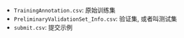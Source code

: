 - `TrainingAnnotation.csv`: 原始训练集
- `PreliminaryValidationSet_Info.csv`: 验证集, 或者叫测试集
- `submit.csv`: 提交示例